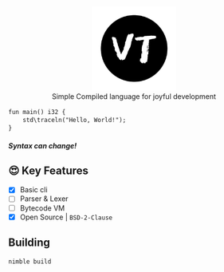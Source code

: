 <p align="center">
    <img src="https://github.com/vitality-lang/vital/blob/trunk/res/vitality.png?raw=true" width="169px"><br>
    Simple Compiled language for joyful development
</p>

```vital
fun main() i32 {
    std\traceln("Hello, World!");
}
```
##### Syntax can change!
## 😍 Key Features
- [x] Basic cli
- [ ] Parser & Lexer
- [ ] Bytecode VM
- [x] Open Source | `BSD-2-Clause`

## Building
```bash
nimble build
```